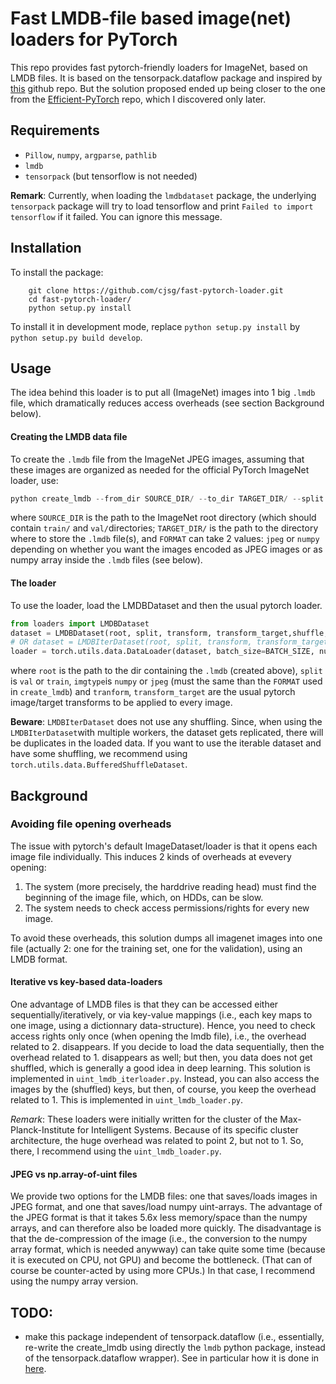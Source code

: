 # Fast LMDB-file based image(net) loaders for PyTorch

This repo provides fast pytorch-friendly loaders for ImageNet, based on LMDB
files. It is based on the tensorpack.dataflow package and inspired by
[this](https://github.com/AnjieCheng/Fast-ImageNet-Dataloader) github repo.
But the solution proposed ended up being closer to
the one from the
[Efficient-PyTorch](https://github.com/Lyken17/Efficient-PyTorch/blob/master/tools/folder2lmdb.py)
repo, which I discovered only later.

## Requirements

- `Pillow`, `numpy`, `argparse`, `pathlib`
- `lmdb`
- `tensorpack` (but tensorflow is not needed)

**Remark**: Currently, when loading the `lmdbdataset` package, the underlying
`tensorpack` package will try to load tensorflow and print `Failed to import
tensorflow` if it failed. You can ignore this message.

## Installation

To install the package:
```
    git clone https://github.com/cjsg/fast-pytorch-loader.git
    cd fast-pytorch-loader/
    python setup.py install
```
To install it in development mode, replace `python setup.py install` by `python
setup.py build develop`.


## Usage

The idea behind this loader is to put all (ImageNet) images into 1 big `.lmdb`
file, which dramatically reduces access overheads (see section Background below).

#### Creating the LMDB data file

To create the `.lmdb` file from the ImageNet JPEG images, assuming that these
images are organized as needed for the official PyTorch ImageNet loader, use:

```python
python create_lmdb --from_dir SOURCE_DIR/ --to_dir TARGET_DIR/ --split TRAIN_OR_VAL --save-as FORMAT
```
where `SOURCE_DIR` is the path to the ImageNet root directory (which should
contain `train/` and `val/`directories; `TARGET_DIR/` is the path to the
directory where to store the `.lmdb` file(s), and `FORMAT` can take 2 values:
`jpeg` or `numpy` depending on whether you want the images encoded as JPEG
images or as numpy array inside the `.lmdb` files (see below).

#### The loader

To use the loader, load the LMDBDataset and then the usual pytorch loader.

```python
from loaders import LMDBDataset
dataset = LMDBDataset(root, split, transform, transform_target,shuffle, imgtype)
# OR dataset = LMDBIterDataset(root, split, transform, transform_target, imgtype)
loader = torch.utils.data.DataLoader(dataset, batch_size=BATCH_SIZE, num_workers=NUM_WORKERS)
```
where `root` is the path to the dir containing the `.lmdb` (created above),
`split` is `val` or `train`, `imgtype`is `numpy` or `jpeg` (must the same than
the `FORMAT` used in `create_lmdb`) and `tranform`, `transform_target` are the
usual pytorch image/target transforms to be applied to every image.

**Beware**: `LMDBIterDataset` does not use any shuffling. Since, when using the
`LMDBIterDataset`with multiple workers, the dataset gets replicated, there will
be duplicates in the loaded data. If you want to use the iterable dataset and
have some shuffling, we recommend using
`torch.utils.data.BufferedShuffleDataset`.



## Background 

### Avoiding file opening overheads

The issue with pytorch's default ImageDataset/loader is that it opens each
image file individually. This induces 2 kinds of overheads at evevery opening:

1. The system (more precisely, the harddrive reading head) must find the
beginning of the image file, which, on HDDs, can be slow.
2. The system needs to check access permissions/rights for every new image.

To avoid these overheads, this solution dumps all imagenet images into one
file (actually 2: one for the training set, one for the validation), using an
LMDB format.

#### Iterative vs key-based data-loaders

One advantage of LMDB files is that they can be accessed either
sequentially/iteratively, or via key-value mappings (i.e., each key maps to one
image, using a dictionnary data-structure). Hence, you need to check access
rights only once (when opening the lmdb file), i.e., the overhead related to 2.
disappears. If you decide to load the data sequentially, then the overhead
related to 1. disappears as well; but then, you data does not get shuffled,
which is generally a good idea in deep learning. This solution is implemented
in `uint_lmdb_iterloader.py`. Instead, you can also access the images by the
(shuffled) keys, but then, of course, you keep the overhead related to 1. This
is implemented in `uint_lmdb_loader.py`.

_Remark_: These loaders were initially written for the cluster of the
Max-Planck-Institute for Intelligent Systems. Because of its specific cluster
architecture, the huge overhead was related to point 2, but not to 1. So,
there, I recommend using the `uint_lmdb_loader.py`.

#### JPEG vs np.array-of-uint files

We provide two options for the LMDB files: one that saves/loads images in JPEG
format, and one that saves/load numpy uint-arrays. The advantage of the JPEG
format is that it takes 5.6x less memory/space than the numpy arrays, and can
therefore also be loaded more quickly. The disadvantage is that the
de-compression of the image (i.e., the conversion to the numpy array format,
which is needed anywway) can take quite some time (because it is executed on
CPU, not GPU) and become the bottleneck. (That can of course be counter-acted
by using more CPUs.) In that case, I recommend using the numpy array version.


## TODO:

- make this package independent of tensorpack.dataflow (i.e., essentially,
  re-write the create_lmdb using directly the `lmdb` python package, instead of
  the tensorpack.dataflow wrapper). See in particular how it is done in
  [here](https://github.com/Lyken17/Efficient-PyTorch/blob/master/tools/folder2lmdb.py).

